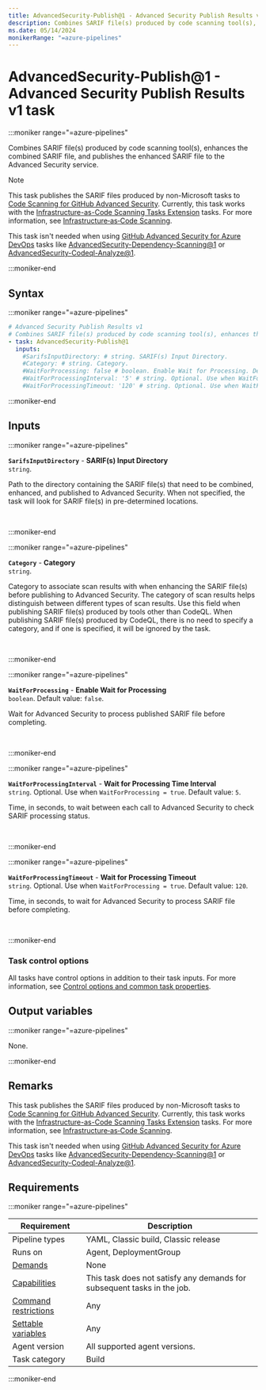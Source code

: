 ```yaml
---
title: AdvancedSecurity-Publish@1 - Advanced Security Publish Results v1 task
description: Combines SARIF file(s) produced by code scanning tool(s), enhances the combined SARIF file, and publishes the enhanced SARIF file to the Advanced Security service.
ms.date: 05/14/2024
monikerRange: "=azure-pipelines"
---
```


# AdvancedSecurity-Publish@1 - Advanced Security Publish Results v1 task

<!-- :::description::: -->
:::moniker range="=azure-pipelines"

<!-- :::editable-content name="description"::: -->
Combines SARIF file(s) produced by code scanning tool(s), enhances the combined SARIF file, and publishes the enhanced SARIF file to the Advanced Security service.

> [!NOTE]
> This task publishes the SARIF files produced by non-Microsoft tasks to [Code Scanning for GitHub Advanced Security](/azure/devops/repos/security/github-advanced-security-code-scanning). Currently, this task works with the [Infrastructure-as-Code Scanning Tasks Extension](https://marketplace.visualstudio.com/items?itemName=advancedsecurity.iac-tasks) tasks. For more information, see [Infrastructure‐as‐Code Scanning](https://github.com/microsoft/advancedsecurity/wiki/Infrastructure%E2%80%90as%E2%80%90Code-Scanning).
>
> This task isn't needed when using [GitHub Advanced Security for Azure DevOps](/azure/devops/repos/security/configure-github-advanced-security-features) tasks like [AdvancedSecurity-Dependency-Scanning@1](./advanced-security-dependency-scanning-v1.md) or [AdvancedSecurity-Codeql-Analyze@1](./advanced-security-codeql-analyze-v1.md).
<!-- :::editable-content-end::: -->

:::moniker-end
<!-- :::description-end::: -->

<!-- :::syntax::: -->
## Syntax

:::moniker range="=azure-pipelines"

```yaml
# Advanced Security Publish Results v1
# Combines SARIF file(s) produced by code scanning tool(s), enhances the combined SARIF file, and publishes the enhanced SARIF file to the Advanced Security service.
- task: AdvancedSecurity-Publish@1
  inputs:
    #SarifsInputDirectory: # string. SARIF(s) Input Directory. 
    #Category: # string. Category. 
    #WaitForProcessing: false # boolean. Enable Wait for Processing. Default: false.
    #WaitForProcessingInterval: '5' # string. Optional. Use when WaitForProcessing = true. Wait for Processing Time Interval. Default: 5.
    #WaitForProcessingTimeout: '120' # string. Optional. Use when WaitForProcessing = true. Wait for Processing Timeout. Default: 120.
```

:::moniker-end
<!-- :::syntax-end::: -->

<!-- :::inputs::: -->
## Inputs

<!-- :::item name="SarifsInputDirectory"::: -->
:::moniker range="=azure-pipelines"

**`SarifsInputDirectory`** - **SARIF(s) Input Directory**<br>
`string`.<br>
<!-- :::editable-content name="helpMarkDown"::: -->
Path to the directory containing the SARIF file(s) that need to be combined, enhanced, and published to Advanced Security. When not specified, the task will look for SARIF file(s) in pre-determined locations.
<!-- :::editable-content-end::: -->
<br>

:::moniker-end
<!-- :::item-end::: -->
<!-- :::item name="Category"::: -->
:::moniker range="=azure-pipelines"

**`Category`** - **Category**<br>
`string`.<br>
<!-- :::editable-content name="helpMarkDown"::: -->
Category to associate scan results with when enhancing the SARIF file(s) before publishing to Advanced Security. The category of scan results helps distinguish between different types of scan results. Use this field when publishing SARIF file(s) produced by tools other than CodeQL. When publishing SARIF file(s) produced by CodeQL, there is no need to specify a category, and if one is specified, it will be ignored by the task.
<!-- :::editable-content-end::: -->
<br>

:::moniker-end
<!-- :::item-end::: -->
<!-- :::item name="WaitForProcessing"::: -->
:::moniker range="=azure-pipelines"

**`WaitForProcessing`** - **Enable Wait for Processing**<br>
`boolean`. Default value: `false`.<br>
<!-- :::editable-content name="helpMarkDown"::: -->
Wait for Advanced Security to process published SARIF file before completing.
<!-- :::editable-content-end::: -->
<br>

:::moniker-end
<!-- :::item-end::: -->
<!-- :::item name="WaitForProcessingInterval"::: -->
:::moniker range="=azure-pipelines"

**`WaitForProcessingInterval`** - **Wait for Processing Time Interval**<br>
`string`. Optional. Use when `WaitForProcessing = true`. Default value: `5`.<br>
<!-- :::editable-content name="helpMarkDown"::: -->
Time, in seconds, to wait between each call to Advanced Security to check SARIF processing status.
<!-- :::editable-content-end::: -->
<br>

:::moniker-end
<!-- :::item-end::: -->
<!-- :::item name="WaitForProcessingTimeout"::: -->
:::moniker range="=azure-pipelines"

**`WaitForProcessingTimeout`** - **Wait for Processing Timeout**<br>
`string`. Optional. Use when `WaitForProcessing = true`. Default value: `120`.<br>
<!-- :::editable-content name="helpMarkDown"::: -->
Time, in seconds, to wait for Advanced Security to process SARIF file before completing.
<!-- :::editable-content-end::: -->
<br>

:::moniker-end
<!-- :::item-end::: -->

### Task control options

All tasks have control options in addition to their task inputs. For more information, see [Control options and common task properties](/azure/devops/pipelines/yaml-schema/steps-task#common-task-properties).
<!-- :::inputs-end::: -->

<!-- :::outputVariables::: -->
## Output variables

:::moniker range="=azure-pipelines"

None.

:::moniker-end
<!-- :::outputVariables-end::: -->

<!-- :::remarks::: -->
<!-- :::editable-content name="remarks"::: -->
## Remarks

This task publishes the SARIF files produced by non-Microsoft tasks to [Code Scanning for GitHub Advanced Security](/azure/devops/repos/security/github-advanced-security-code-scanning). Currently, this task works with the [Infrastructure-as-Code Scanning Tasks Extension](https://marketplace.visualstudio.com/items?itemName=advancedsecurity.iac-tasks) tasks. For more information, see [Infrastructure‐as‐Code Scanning](https://github.com/microsoft/advancedsecurity/wiki/Infrastructure%E2%80%90as%E2%80%90Code-Scanning).

This task isn't needed when using [GitHub Advanced Security for Azure DevOps](/azure/devops/repos/security/configure-github-advanced-security-features) tasks like [AdvancedSecurity-Dependency-Scanning@1](./advanced-security-dependency-scanning-v1.md) or [AdvancedSecurity-Codeql-Analyze@1](./advanced-security-codeql-analyze-v1.md).
<!-- :::editable-content-end::: -->
<!-- :::remarks-end::: -->

<!-- :::examples::: -->
<!-- :::editable-content name="examples"::: -->
<!-- :::editable-content-end::: -->
<!-- :::examples-end::: -->

<!-- :::properties::: -->
## Requirements

:::moniker range="=azure-pipelines"

| Requirement | Description |
|-------------|-------------|
| Pipeline types | YAML, Classic build, Classic release |
| Runs on | Agent, DeploymentGroup |
| [Demands](/azure/devops/pipelines/process/demands) | None |
| [Capabilities](/azure/devops/pipelines/agents/agents#capabilities) | This task does not satisfy any demands for subsequent tasks in the job. |
| [Command restrictions](/azure/devops/pipelines/security/templates#agent-logging-command-restrictions) | Any |
| [Settable variables](/azure/devops/pipelines/security/templates#agent-logging-command-restrictions) | Any |
| Agent version | All supported agent versions. |
| Task category | Build |

:::moniker-end
<!-- :::properties-end::: -->

<!-- :::see-also::: -->
<!-- :::editable-content name="seeAlso"::: -->
<!-- :::editable-content-end::: -->
<!-- :::see-also-end::: -->